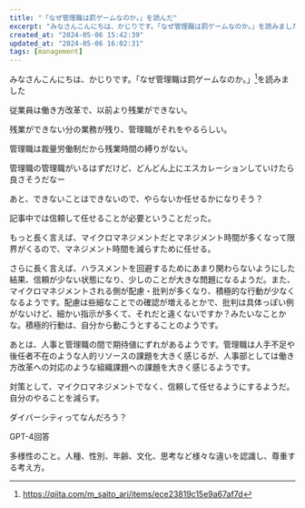 ```yaml
---
title: "「なぜ管理職は罰ゲームなのか。」を読んだ"
excerpt: "みなさんこんにちは、かじりです。「なぜ管理職は罰ゲームなのか。」を読みました"
created_at: "2024-05-06 15:42:39"
updated_at: "2024-05-06 16:02:31"
tags: [management]
---
```


みなさんこんにちは、かじりです。「なぜ管理職は罰ゲームなのか。」[^qiita]を読みました

[^qiita]: https://qiita.com/m_saito_ari/items/ece23819c15e9a67af7d

従業員は働き方改革で、以前より残業ができない。

残業ができない分の業務が残り、管理職がそれをやるらしい。

管理職は裁量労働制だから残業時間の縛りがない。

管理職の管理職がいるはずだけど、どんどん上にエスカレーションしていけたら良さそうだなー

あと、できないことはできないので、やらないか任せるかになりそう？

記事中では信頼して任せることが必要ということだった。

もっと長く言えば、マイクロマネジメントだとマネジメント時間が多くなって限界がくるので、マネジメント時間を減らすために任せる。

さらに長く言えば、ハラスメントを回避するためにあまり関わらないようにした結果、信頼が少ない状態になり、少しのことが大きな問題になるようだ。また、マイクロマネジメントされる側が配慮・批判が多くなり、積極的な行動が少なくなるようです。配慮は些細なことでの確認が増えるとかで、批判は具体っぽい例がないけど、細かい指示が多くて、それだと違くないですか？みたいなことかな。積極的行動は、自分から動こうとすることのようです。

あとは、人事と管理職の間で期待値にずれがあるようです。管理職は人手不足や後任者不在のような人的リソースの課題を大きく感じるが、人事部としては働き方改革への対応のような組織課題への課題を大きく感じるようです。

対策として、マイクロマネジメントでなく、信頼して任せるようにするようだ。自分のやることを減らす。

ダイバーシティってなんだろう？

GPT-4回答

多様性のこと。人種、性別、年齢、文化、思考など様々な違いを認識し、尊重する考え方。

